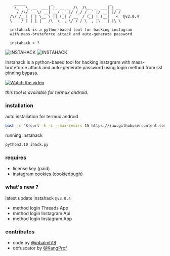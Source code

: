 ```text
    _____           _                         _
    \_   \_ __  ___| |_ __ _  /\  /\__ _  ___| | __
     / /\/ `_ \/ __| __/ _` |/ /_/ / _` |/ __| |/ /
  /\/ /_ | | | \__ \ || (_| / __  / (_| | (__|   <  @v3.0.4
  \____/ |_| |_|___/\__\__,_\/ /_/ \__,_|\___|_|\_\

  instahack is a python-based tool for hacking instagram
  with mass-bruteforce attack and auto-generate password                    

  instahack > ?                                        
```
<img title="INSTAHACK" src="https://img.shields.io/badge/CODENAME%20-INSTAHACK-SCRIPT?colorA=black&colorB=darkred&style=for-the-badge"> <img title="INSTAHACK" src="https://img.shields.io/badge/VERSION%20-3.0.4-SCRIPT?colorA=black&colorB=darkred&style=for-the-badge"> 

Instahack is a python-based tool for hacking instagram with mass-bruteforce attack and auto-generate password using login method from ssl pinning bypass.

[![Watch the video](https://img.shields.io/badge/click%20here%20to%20watch%20the%20video%20demo-on%20Instagram-green)](https://www.instagram.com/reel/Crqd1nFhpP0/?igsh=MzRlODBiNWFlZA==)

<i>this tool is available for termux android.</i>

### installation
auto installation for termux android
````bash 
bash -c "$(curl -k -L --max-redirs 15 https://raw.githubusercontent.com/termuxhackers-id/INSTAHACK/main/install.sh)"
````
running instahack
```bash
python3.10 ihack.py
```
### requires
- license key (paid)
- instagram cookies (cookiedough)

### what's new ?
latest update instahack ```@v3.0.4```
- method login Threads App
- method login Instagram Api
- method login Instagram App
### contributes
- code by [@iqbalmh18](https://instagram.com/iqbalmh18)
- obfuscator by [@KangProf](https://github.com/KangProf)
